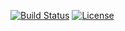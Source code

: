 [![Build Status](https://travis-ci.com/pshirshov/izumi-docker.svg?branch=develop)](https://travis-ci.com/pshirshov/izumi-docker)
[![License](https://img.shields.io/github/license/pshirshov/izumi-r2.svg)](https://github.com/pshirshov/izumi-r2/blob/develop/LICENSE)
